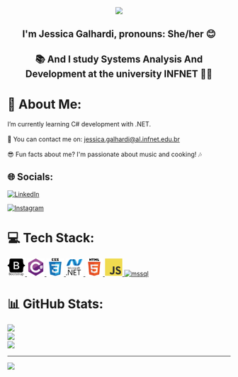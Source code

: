 
<!-- Proudly created with GPRM ( https://gprm.itsvg.in ) -->
<p align="center">
<img src ="https://user-images.githubusercontent.com/104734490/171992208-bd64da1f-733b-4de6-84e0-c68c0bd03196.gif" /> <h2 align="center">I'm Jessica Galhardi, pronouns: She/her 😊 </h2>
 


<h2 align="center">📚 And I study Systems Analysis And Development at the university INFNET 👩‍💻</h2>

# 💫 About Me:
I’m currently learning C# development with .NET.<br><br>📧 You can contact me on: jessica.galhardi@al.infnet.edu.br<br><br>😎 Fun facts about me? I'm passionate about music and cooking! 🎶


## 🌐 Socials:
[![LinkedIn](https://img.shields.io/badge/LinkedIn-%230077B5.svg?logo=linkedin&logoColor=white)](https://linkedin.com/in/jessica-galhardi) 

[![Instagram](https://img.shields.io/badge/Instagram-%23E4405F.svg?logo=Instagram&logoColor=white)](https://instagram.com/galhardij) 

# 💻 Tech Stack:
<a href="https://getbootstrap.com" target="_blank" rel="noreferrer"> <img src="https://raw.githubusercontent.com/devicons/devicon/master/icons/bootstrap/bootstrap-plain-wordmark.svg" alt="bootstrap" width="40" height="40"/> </a> <a href="https://www.w3schools.com/cs/" target="_blank" rel="noreferrer"> <img src="https://raw.githubusercontent.com/devicons/devicon/master/icons/csharp/csharp-original.svg" alt="csharp" width="40" height="40"/> </a> <a href="https://www.w3schools.com/css/" target="_blank" rel="noreferrer"> <img src="https://raw.githubusercontent.com/devicons/devicon/master/icons/css3/css3-original-wordmark.svg" alt="css3" width="40" height="40"/> </a> <a href="https://dotnet.microsoft.com/" target="_blank" rel="noreferrer"> <img src="https://raw.githubusercontent.com/devicons/devicon/master/icons/dot-net/dot-net-original-wordmark.svg" alt="dotnet" width="40" height="40"/> </a> <a href="https://www.w3.org/html/" target="_blank" rel="noreferrer"> <img src="https://raw.githubusercontent.com/devicons/devicon/master/icons/html5/html5-original-wordmark.svg" alt="html5" width="40" height="40"/> </a> <a href="https://developer.mozilla.org/en-US/docs/Web/JavaScript" target="_blank" rel="noreferrer"> <img src="https://raw.githubusercontent.com/devicons/devicon/master/icons/javascript/javascript-original.svg" alt="javascript" width="40" height="40"/> </a> <a href="https://www.microsoft.com/en-us/sql-server" target="_blank" rel="noreferrer"> <img src="https://www.svgrepo.com/show/303229/microsoft-sql-server-logo.svg" alt="mssql" width="40" height="40"/> </a> </p>

# 📊 GitHub Stats:
![](https://github-readme-stats.vercel.app/api?username=JessicaGalhardi&theme=tokyonight&hide_border=false&include_all_commits=false&count_private=false)<br/>
![](https://github-readme-streak-stats.herokuapp.com/?user=JessicaGalhardi&theme=tokyonight&hide_border=false)<br/>
![](https://github-readme-stats.vercel.app/api/top-langs/?username=JessicaGalhardi&theme=tokyonight&hide_border=false&include_all_commits=false&count_private=false&layout=compact)

---
[![](https://visitcount.itsvg.in/api?id=JessicaGalhardi&icon=0&color=0)](https://visitcount.itsvg.in)

<!-- Proudly created with GPRM ( https://gprm.itsvg.in ) -->
